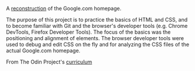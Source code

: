 A [reconstruction](https://dphtran501.github.io/google-homepage/) of the Google.com homepage.

The purpose of this project is to practice the basics of HTML and CSS, and to become familiar with Git and the browser's developer tools (e.g. Chrome DevTools, Firefox Developer Tools). The focus of the basics was the positioning and alignment of elements. The browser developer tools were used to debug and edit CSS on the fly and for analyzing the CSS files of the actual Google.com homepage.

From The Odin Project's [curriculum](http://www.theodinproject.com/courses/web-development-101/lessons/html-css)
